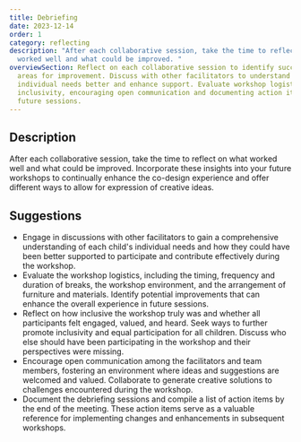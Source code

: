 ```yaml
---
title: Debriefing
date: 2023-12-14
order: 1
category: reflecting
description: "After each collaborative session, take the time to reflect on what
  worked well and what could be improved. "
overviewSection: Reflect on each collaborative session to identify successes and
  areas for improvement. Discuss with other facilitators to understand
  individual needs better and enhance support. Evaluate workshop logistics and
  inclusivity, encouraging open communication and documenting action items for
  future sessions.
---
```

## Description

After each collaborative session, take the time to reflect on what worked well and what could be improved. Incorporate these insights into your future workshops to continually enhance the co-design experience and offer different ways to allow for expression of creative ideas.

## Suggestions

* Engage in discussions with other facilitators to gain a comprehensive understanding of each child's individual needs and how they could have been better supported to participate and contribute effectively during the workshop.
* Evaluate the workshop logistics, including the timing, frequency and duration of breaks, the workshop environment, and the arrangement of furniture and materials. Identify potential improvements that can enhance the overall experience in future sessions.
* Reflect on how inclusive the workshop truly was and whether all participants felt engaged, valued, and heard. Seek ways to further promote inclusivity and equal participation for all children. Discuss who else should have been participating in the workshop and their perspectives were missing. 
* Encourage open communication among the facilitators and team members, fostering an environment where ideas and suggestions are welcomed and valued. Collaborate to generate creative solutions to challenges encountered during the workshop.
* Document the debriefing sessions and compile a list of action items by the end of the meeting. These action items serve as a valuable reference for implementing changes and enhancements in subsequent workshops.
